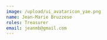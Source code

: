 ```yaml
---
image: /upload/ui_avataricon_yae.png
name: Jean-Marie Bruzzese
roles: Treasurer
email: jeanmb@gmail.com
---
```

